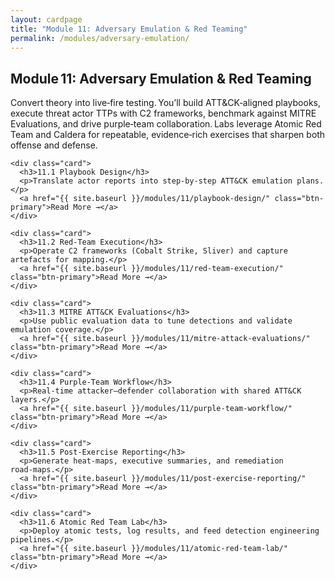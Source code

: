 ```yaml
---
layout: cardpage
title: "Module 11: Adversary Emulation & Red Teaming"
permalink: /modules/adversary-emulation/
---
```


<section class="cards-section">
  <h2 class="section-title">Module 11: Adversary Emulation &amp; Red Teaming</h2>

  <p class="module-desc">
    Convert theory into live‑fire testing. You’ll build ATT&CK‑aligned playbooks, execute
    threat actor TTPs with C2 frameworks, benchmark against MITRE Evaluations, and drive
    purple‑team collaboration. Labs leverage Atomic Red Team and Caldera for repeatable,
    evidence‑rich exercises that sharpen both offense and defense.
  </p>

  <div class="card-grid">

    <div class="card">
      <h3>11.1 Playbook Design</h3>
      <p>Translate actor reports into step‑by‑step ATT&CK emulation plans.</p>
      <a href="{{ site.baseurl }}/modules/11/playbook-design/" class="btn-primary">Read More →</a>
    </div>

    <div class="card">
      <h3>11.2 Red‑Team Execution</h3>
      <p>Operate C2 frameworks (Cobalt Strike, Sliver) and capture artefacts for mapping.</p>
      <a href="{{ site.baseurl }}/modules/11/red-team-execution/" class="btn-primary">Read More →</a>
    </div>

    <div class="card">
      <h3>11.3 MITRE ATT&CK Evaluations</h3>
      <p>Use public evaluation data to tune detections and validate emulation coverage.</p>
      <a href="{{ site.baseurl }}/modules/11/mitre-attack-evaluations/" class="btn-primary">Read More →</a>
    </div>

    <div class="card">
      <h3>11.4 Purple‑Team Workflow</h3>
      <p>Real‑time attacker–defender collaboration with shared ATT&CK layers.</p>
      <a href="{{ site.baseurl }}/modules/11/purple-team-workflow/" class="btn-primary">Read More →</a>
    </div>

    <div class="card">
      <h3>11.5 Post‑Exercise Reporting</h3>
      <p>Generate heat‑maps, executive summaries, and remediation road‑maps.</p>
      <a href="{{ site.baseurl }}/modules/11/post-exercise-reporting/" class="btn-primary">Read More →</a>
    </div>

    <div class="card">
      <h3>11.6 Atomic Red Team Lab</h3>
      <p>Deploy atomic tests, log results, and feed detection engineering pipelines.</p>
      <a href="{{ site.baseurl }}/modules/11/atomic-red-team-lab/" class="btn-primary">Read More →</a>
    </div>

  </div>
</section>